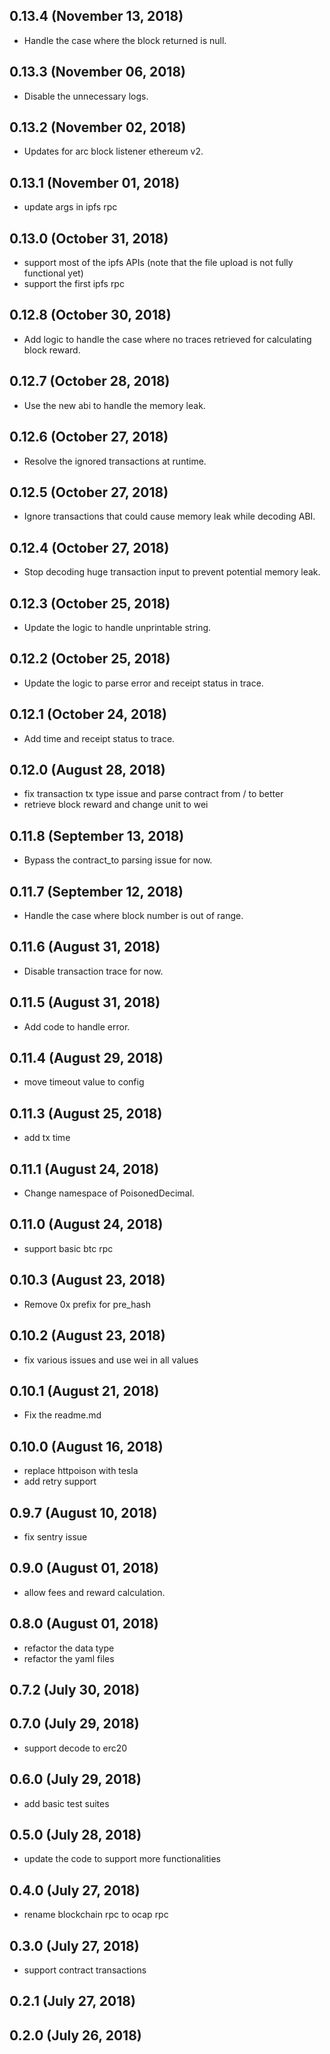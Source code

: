 ## 0.13.4 (November 13, 2018)
  - Handle the case where the block returned is null.

## 0.13.3 (November 06, 2018)
  - Disable the unnecessary logs.

## 0.13.2 (November 02, 2018)
  - Updates for arc block listener ethereum v2.

## 0.13.1 (November 01, 2018)
  - update args in ipfs rpc

## 0.13.0 (October 31, 2018)
  - support most of the ipfs APIs (note that the file upload is not fully functional yet)
  - support the first ipfs rpc

## 0.12.8 (October 30, 2018)
  - Add logic to handle the case where no traces retrieved for calculating block reward.

## 0.12.7 (October 28, 2018)
  - Use the new abi to handle the memory leak.

## 0.12.6 (October 27, 2018)
  - Resolve the ignored transactions at runtime.

## 0.12.5 (October 27, 2018)
  - Ignore transactions that could cause memory leak while decoding ABI.

## 0.12.4 (October 27, 2018)
  - Stop decoding huge transaction input to prevent potential memory leak.

## 0.12.3 (October 25, 2018)
  - Update the logic to handle unprintable string.

## 0.12.2 (October 25, 2018)
  - Update the logic to parse error and receipt status in trace.

## 0.12.1 (October 24, 2018)
  - Add time and receipt status to trace.

## 0.12.0 (August 28, 2018)
  - fix transaction tx type issue and parse contract from / to better
  - retrieve block reward and change unit to wei

## 0.11.8 (September 13, 2018)
  - Bypass the contract_to parsing issue for now.

## 0.11.7 (September 12, 2018)
  - Handle the case where block number is out of range.

## 0.11.6 (August 31, 2018)
 - Disable transaction trace for now.

## 0.11.5 (August 31, 2018)
  - Add code to handle error.

## 0.11.4 (August 29, 2018)
 - move timeout value to config

## 0.11.3 (August 25, 2018)
  - add tx time

## 0.11.1 (August 24, 2018)
  - Change namespace of PoisonedDecimal.

## 0.11.0 (August 24, 2018)
  - support basic btc rpc

## 0.10.3 (August 23, 2018)
  - Remove 0x prefix for pre_hash

## 0.10.2 (August 23, 2018)
  - fix various issues and use wei in all values

## 0.10.1 (August 21, 2018)
  - Fix the readme.md

## 0.10.0 (August 16, 2018)
  - replace httpoison with tesla
  - add retry support

## 0.9.7 (August 10, 2018)
  - fix sentry issue


## 0.9.0 (August 01, 2018)
  - allow fees and reward calculation.

## 0.8.0 (August 01, 2018)
  - refactor the data type
  - refactor the yaml files

## 0.7.2 (July 30, 2018)


## 0.7.0 (July 29, 2018)
  - support decode to erc20

## 0.6.0 (July 29, 2018)
  - add basic test suites

## 0.5.0 (July 28, 2018)
  - update the code to support more functionalities

## 0.4.0 (July 27, 2018)
  - rename blockchain rpc to ocap rpc

## 0.3.0 (July 27, 2018)
  - support contract transactions

## 0.2.1 (July 27, 2018)


## 0.2.0 (July 26, 2018)
